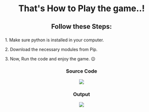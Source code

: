 <h1 align="center">That's How to Play the game..!</h1>

###

<h2 align="center">Follow these Steps:</h2>

###

<p>1. Make sure python is installed in your computer.</p>
<p>2. Download the necessary modules from Pip.</p>
<p>3. Now, Run the code and enjoy the game. 😉</p>

###

<div align="center">
  <h3>Source Code</h3>
  <image height="auto" width="calc(100% - 100px)" src="https://github.com/Swaraj-creator/Snakes-Ladders-Python/blob/8d99c5b2492bc8e825eb16e662e345c53e539e62/images/1.jpg" />
    
  ###
  
  <h3>Output</h3>
  <image height="auto" width="calc(100% - 100px)" src="https://github.com/Swaraj-creator/Snakes-Ladders-Python/blob/b69c66dff44667b14f65e8e713e9b5839cc3e8b8/images/2.jpg" />
</div>
